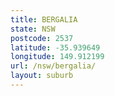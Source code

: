 ```yaml
---
title: BERGALIA
state: NSW
postcode: 2537
latitude: -35.939649
longitude: 149.912199
url: /nsw/bergalia/
layout: suburb
---
```

